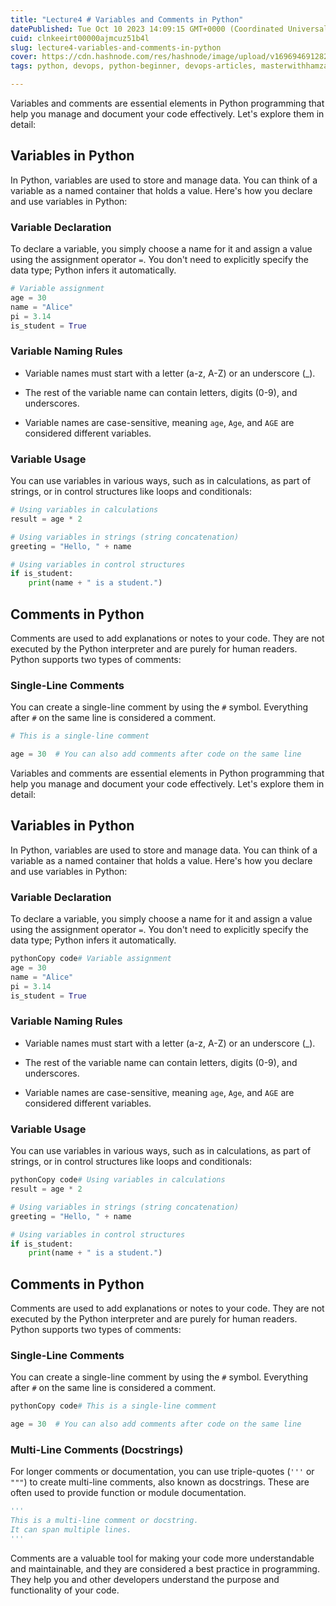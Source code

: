 ```yaml
---
title: "Lecture4 # Variables and Comments in Python"
datePublished: Tue Oct 10 2023 14:09:15 GMT+0000 (Coordinated Universal Time)
cuid: clnkeeirt00000ajmcuz51b4l
slug: lecture4-variables-and-comments-in-python
cover: https://cdn.hashnode.com/res/hashnode/image/upload/v1696946912825/88b29b4a-529d-46e0-a382-60fcbd9f4724.png
tags: python, devops, python-beginner, devops-articles, masterwithhamza

---
```


Variables and comments are essential elements in Python programming that help you manage and document your code effectively. Let's explore them in detail:

## **Variables in Python**

In Python, variables are used to store and manage data. You can think of a variable as a named container that holds a value. Here's how you declare and use variables in Python:

### **Variable Declaration**

To declare a variable, you simply choose a name for it and assign a value using the assignment operator `=`. You don't need to explicitly specify the data type; Python infers it automatically.

```python
# Variable assignment
age = 30
name = "Alice"
pi = 3.14
is_student = True
```

### **Variable Naming Rules**

* Variable names must start with a letter (a-z, A-Z) or an underscore (\_).
    
* The rest of the variable name can contain letters, digits (0-9), and underscores.
    
* Variable names are case-sensitive, meaning `age`, `Age`, and `AGE` are considered different variables.
    

### **Variable Usage**

You can use variables in various ways, such as in calculations, as part of strings, or in control structures like loops and conditionals:

```python
# Using variables in calculations
result = age * 2

# Using variables in strings (string concatenation)
greeting = "Hello, " + name

# Using variables in control structures
if is_student:
    print(name + " is a student.")
```

## **Comments in Python**

Comments are used to add explanations or notes to your code. They are not executed by the Python interpreter and are purely for human readers. Python supports two types of comments:

### **Single-Line Comments**

You can create a single-line comment by using the `#` symbol. Everything after `#` on the same line is considered a comment.

```python
# This is a single-line comment

age = 30  # You can also add comments after code on the same line
```

  
Variables and comments are essential elements in Python programming that help you manage and document your code effectively. Let's explore them in detail:

## **Variables in Python**

In Python, variables are used to store and manage data. You can think of a variable as a named container that holds a value. Here's how you declare and use variables in Python:

### **Variable Declaration**

To declare a variable, you simply choose a name for it and assign a value using the assignment operator `=`. You don't need to explicitly specify the data type; Python infers it automatically.

```python
pythonCopy code# Variable assignment
age = 30
name = "Alice"
pi = 3.14
is_student = True
```

### **Variable Naming Rules**

* Variable names must start with a letter (a-z, A-Z) or an underscore (\_).
    
* The rest of the variable name can contain letters, digits (0-9), and underscores.
    
* Variable names are case-sensitive, meaning `age`, `Age`, and `AGE` are considered different variables.
    

### **Variable Usage**

You can use variables in various ways, such as in calculations, as part of strings, or in control structures like loops and conditionals:

```python
pythonCopy code# Using variables in calculations
result = age * 2

# Using variables in strings (string concatenation)
greeting = "Hello, " + name

# Using variables in control structures
if is_student:
    print(name + " is a student.")
```

## **Comments in Python**

Comments are used to add explanations or notes to your code. They are not executed by the Python interpreter and are purely for human readers. Python supports two types of comments:

### **Single-Line Comments**

You can create a single-line comment by using the `#` symbol. Everything after `#` on the same line is considered a comment.

```python
pythonCopy code# This is a single-line comment

age = 30  # You can also add comments after code on the same line
```

### **Multi-Line Comments (Docstrings)**

For longer comments or documentation, you can use triple-quotes (`'''` or `"""`) to create multi-line comments, also known as docstrings. These are often used to provide function or module documentation.

```python
'''
This is a multi-line comment or docstring.
It can span multiple lines.
'''
```

Comments are a valuable tool for making your code more understandable and maintainable, and they are considered a best practice in programming. They help you and other developers understand the purpose and functionality of your code.
